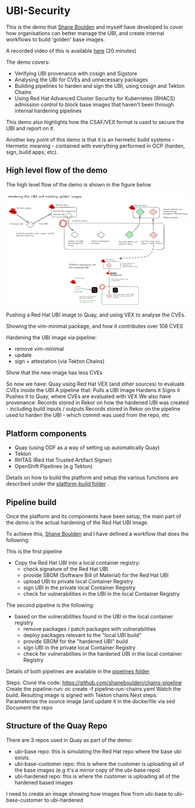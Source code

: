 # UBI-Security
This is the demo that [Shane Boulden](https://github.com/shaneboulden) and myself have developed to cover how organisations can better manage the UBI, and create internal workflows to build 'golden' base images.

A recorded video of this is available [here](https://videos.learning.redhat.com/media/Platform%20engineering%20and%20building%20UBI-based%20golden%20images/1_bio6rg2o) (20 minutes)

The demo covers:
- Verifying UBI provenance with cosign and Sigstore
- Analysing the UBI for CVEs and unnecessary packages
- Building pipelines to harden and sign the UBI, using cosign and Tekton Chains
- Using Red Hat Advanced Cluster Security for Kubernetes (RHACS) admission control to block base images that haven't been through internal hardening pipelines

This demo also highlights how the CSAF/VEX format is used to secure the UBI and report on it.

Another key point of this demo is that it is an hermetic build systems - Hermetic meaning - contained with everything performed in OCP (harden, sign, build apps, etc).



## High level flow of the demo

The high level flow of the demo is shown in the figure below

![Browser](https://github.com/SimonDelord/UBI-Security/blob/main/images/UBI-demo-flow.png)


Pushing a Red Hat UBI image to Quay, and using VEX to analyse the CVEs.

Showing the vim-minimal package, and how it contributes over 108 CVES

Hardening the UBI image via pipeline:
 - remove vim-minimal
 - update
 - sign + attestation (via Tekton Chains)

Show that the new image has less CVEs

So now we have:
Quay using Red Hat VEX (and other sources) to evaluate CVEs inside the UBI
A pipeline that:
Pulls a UBI image
Hardens it
Signs it
Pushes it to Quay, where CVEs are evaluated with VEX
We also have provenance:
Records stored in Rekor on how the hardened UBI was created - including build inputs / outputs
Records stored in Rekor on the pipeline used to harden the UBI - which commit was used from the repo, etc


## Platform components

 - Quay (using ODF as a way of setting up automatically Quay)
 - Tekton
 - RHTAS (Red Hat Trusted Artifact Signer)
 - OpenShift Pipelines (e.g Tekton)

Details on how to build the platform and setup the various functions are described under the [platform-build folder](https://github.com/SimonDelord/UBI-Security/tree/main/platform-build) . 


## Pipeline build

Once the platform and its components have been setup, the main part of the demo is the actual hardening of the Red Hat UBI image.

To achieve this, [Shane Boulden](https://github.com/shaneboulden) and I have defined a workflow that does the following: 

This is the first pipeline
 - Copy the Red Hat UBI into a local container registry:
    - check signature of the Red Hat UBI
    - provide SBOM (Software Bill of Material) for the Red Hat UBI
    - upload UBI to private local Container Registry
    - sign UBI in the private local Container Registry
    - check for vulnerabilities in the UBI in the local Container Registry

The second pipeline is the following:
 - based on the vulnerabilities found in the UBI in the local container registry
    - remove packages / patch packages with vulnerabilities
    - deploy packages relevant to the "local UBI build"
    - provide SBOM for the "hardened UBI" build
    - sign UBI in the private local Container Registry
    - check for vulnerabilities in the hardened UBI in the local container Registry 

Details of both pipelines are available in the [pipelines folder](https://github.com/SimonDelord/UBI-Security/tree/main/pipelines)

Steps:
Clone the code: https://github.com/shaneboulden/chains-pipeline
Create the pipeline-run: oc create -f pipeline-run-chains.yaml
Watch the build. Resulting image is signed with Tekton chains
Next steps:
Parameterise the source image (and update it in the dockerfile via sed
Document the repo

## Structure of the Quay Repo

There are 3 repos used in Quay as part of the demo:
 - ubi-base repo: this is simulating the Red Hat repo where the base ubi exists.
 - ubi-base-customer repo: this is where the customer is uploading all of the base images (e.g it's a mirror copy of the ubi-base repo)
 - ubi-hardened repo: this is where the customer is uploading all of the hardened based images

I need to create an image showing how images flow from ubi-base to ubi-base-customer to ubi-hardened
